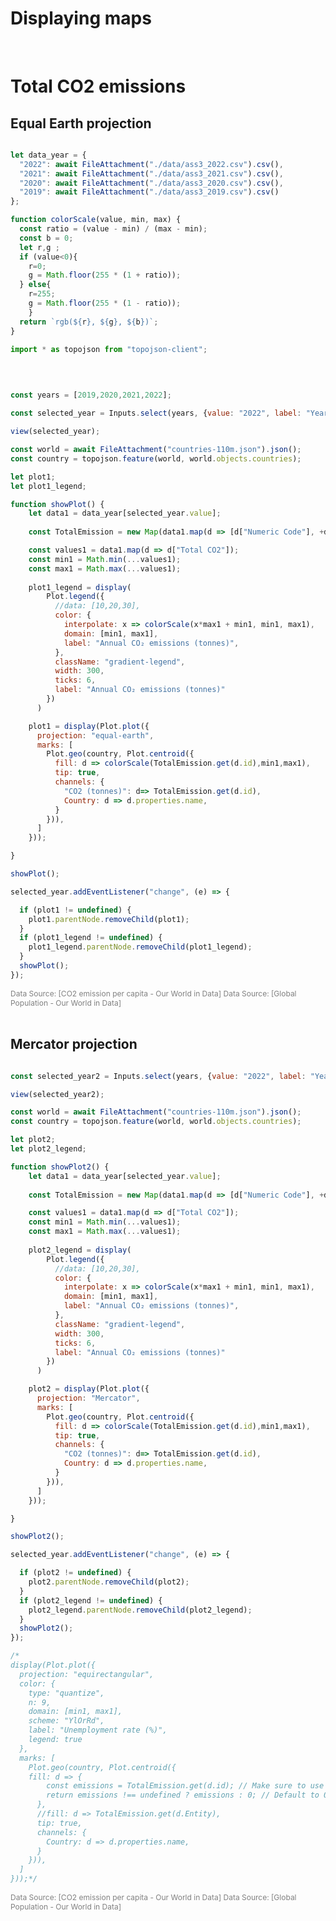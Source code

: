 <link rel="stylesheet" href="style.css">

<div class="hero">

# Displaying maps

</div>

<br />

# Total CO2 emissions

## Equal Earth  projection
```js

let data_year = {
  "2022": await FileAttachment("./data/ass3_2022.csv").csv(),
  "2021": await FileAttachment("./data/ass3_2021.csv").csv(),
  "2020": await FileAttachment("./data/ass3_2020.csv").csv(),
  "2019": await FileAttachment("./data/ass3_2019.csv").csv()
};

function colorScale(value, min, max) {
  const ratio = (value - min) / (max - min);
  const b = 0;
  let r,g ;
  if (value<0){
	r=0;
	g = Math.floor(255 * (1 + ratio));
  } else{
	r=255;
	g = Math.floor(255 * (1 - ratio));
	}
  return `rgb(${r}, ${g}, ${b})`;
}

import * as topojson from "topojson-client";

```
<br />

```js

const years = [2019,2020,2021,2022];

const selected_year = Inputs.select(years, {value: "2022", label: "Year:", format: (d) => d});

view(selected_year);
```

<div class="plot">

```js
const world = await FileAttachment("countries-110m.json").json();
const country = topojson.feature(world, world.objects.countries);

let plot1;
let plot1_legend;

function showPlot() {
	let data1 = data_year[selected_year.value];
	
	const TotalEmission = new Map(data1.map(d => [d["Numeric Code"], +d["Total CO2"]]))

	const values1 = data1.map(d => d["Total CO2"]);
	const min1 = Math.min(...values1);
	const max1 = Math.max(...values1);
	
	plot1_legend = display(
		Plot.legend({
		  //data: [10,20,30],
		  color: {
			interpolate: x => colorScale(x*max1 + min1, min1, max1),
			domain: [min1, max1],
			label: "Annual CO₂ emissions (tonnes)",
		  },
		  className: "gradient-legend",
		  width: 300,
		  ticks: 6,
		  label: "Annual CO₂ emissions (tonnes)"
		})
	  )

	plot1 = display(Plot.plot({
	  projection: "equal-earth",
	  marks: [
		Plot.geo(country, Plot.centroid({
		  fill: d => colorScale(TotalEmission.get(d.id),min1,max1),
		  tip: true,
		  channels: {
			"CO2 (tonnes)": d=> TotalEmission.get(d.id),
			Country: d => d.properties.name,
		  }
		})),
	  ]
	}));

}

showPlot();

selected_year.addEventListener("change", (e) => {

  if (plot1 != undefined) {
    plot1.parentNode.removeChild(plot1);
  }
  if (plot1_legend != undefined) {
    plot1_legend.parentNode.removeChild(plot1_legend);
  }
  showPlot();
});

```

<a href="https://ourworldindata.org/grapher/co-emissions-per-capita" style="color: #808080; font-size: 12px; text-decoration: none;">
    Data Source: [CO2 emission per capita - Our World in Data]
  </a>
  
  
<a href="https://ourworldindata.org/explorers/population-and-demography?tab=table&time=2022&Metric=Population&Sex=Both+sexes&Age+group=Total&Projection+Scenario=None&country=CHN~IND~USA~IDN~PAK~NGA~BRA~JPN" style="color: #808080; font-size: 12px; text-decoration: none;">
    Data Source: [Global Population - Our World in Data]
  </a>

<br />

<br />


## Mercator projection

```js

const selected_year2 = Inputs.select(years, {value: "2022", label: "Year:", format: (d) => d});

view(selected_year2);
```  

```js
const world = await FileAttachment("countries-110m.json").json();
const country = topojson.feature(world, world.objects.countries);

let plot2;
let plot2_legend;

function showPlot2() {
	let data1 = data_year[selected_year.value];
	
	const TotalEmission = new Map(data1.map(d => [d["Numeric Code"], +d["Total CO2"]]))

	const values1 = data1.map(d => d["Total CO2"]);
	const min1 = Math.min(...values1);
	const max1 = Math.max(...values1);
	
	plot2_legend = display(
		Plot.legend({
		  //data: [10,20,30],
		  color: {
			interpolate: x => colorScale(x*max1 + min1, min1, max1),
			domain: [min1, max1],
			label: "Annual CO₂ emissions (tonnes)",
		  },
		  className: "gradient-legend",
		  width: 300,
		  ticks: 6,
		  label: "Annual CO₂ emissions (tonnes)"
		})
	  )

	plot2 = display(Plot.plot({
	  projection: "Mercator",
	  marks: [
		Plot.geo(country, Plot.centroid({
		  fill: d => colorScale(TotalEmission.get(d.id),min1,max1),
		  tip: true,
		  channels: {
			"CO2 (tonnes)": d=> TotalEmission.get(d.id),
			Country: d => d.properties.name,
		  }
		})),
	  ]
	}));

}

showPlot2();

selected_year.addEventListener("change", (e) => {

  if (plot2 != undefined) {
    plot2.parentNode.removeChild(plot2);
  }
  if (plot2_legend != undefined) {
    plot2_legend.parentNode.removeChild(plot2_legend);
  }
  showPlot2();
});

/*
display(Plot.plot({
  projection: "equirectangular",
  color: {
    type: "quantize",
    n: 9,
    domain: [min1, max1],
    scheme: "YlOrRd",
    label: "Unemployment rate (%)",
    legend: true
  },
  marks: [
    Plot.geo(country, Plot.centroid({
	fill: d => {
        const emissions = TotalEmission.get(d.id); // Make sure to use the correct property here
        return emissions !== undefined ? emissions : 0; // Default to 0 if no data
      },
      //fill: d => TotalEmission.get(d.Entity),
      tip: true,
      channels: {
        Country: d => d.properties.name,
      }
    })),
  ]
}));*/

```

<a href="https://ourworldindata.org/grapher/co-emissions-per-capita" style="color: #808080; font-size: 12px; text-decoration: none;">
    Data Source: [CO2 emission per capita - Our World in Data]
  </a>
  
  
<a href="https://ourworldindata.org/explorers/population-and-demography?tab=table&time=2022&Metric=Population&Sex=Both+sexes&Age+group=Total&Projection+Scenario=None&country=CHN~IND~USA~IDN~PAK~NGA~BRA~JPN" style="color: #808080; font-size: 12px; text-decoration: none;">
    Data Source: [Global Population - Our World in Data]
  </a>